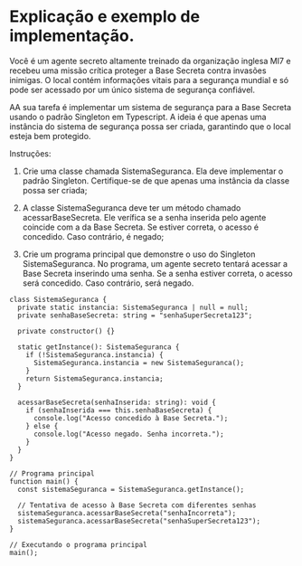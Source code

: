 # Explicação e exemplo de implementação.
Você é um agente secreto altamente treinado da organização inglesa MI7 e recebeu uma missão crítica
proteger a Base Secreta contra invasões inimigas. O local contém informações vitais para a segurança
mundial e só pode ser acessado por um único sistema de segurança confiável.

AA sua tarefa é implementar um sistema de segurança para a Base Secreta usando o padrão Singleton em
Typescript. A ideia é que apenas uma instância do sistema de segurança possa ser criada, garantindo
que o local esteja bem protegido.

Instruções:

1) Crie uma classe chamada SistemaSeguranca. Ela deve implementar o padrão Singleton. Certifique-se
de que apenas uma instância da classe possa ser criada;

2) A classe SistemaSeguranca deve ter um método chamado acessarBaseSecreta. Ele verífica se a senha
inserida pelo agente coincide com a da Base Secreta. Se estiver correta, o acesso é concedido. Caso
contrário, é negado;

3) Crie um programa principal que demonstre o uso do Singleton SistemaSeguranca. No programa, um
agente secreto tentará acessar a Base Secreta inserindo uma senha. Se a senha estiver correta, o acesso
será concedido. Caso contrário, será negado.


```tsx
class SistemaSeguranca {
  private static instancia: SistemaSeguranca | null = null;
  private senhaBaseSecreta: string = "senhaSuperSecreta123";

  private constructor() {}

  static getInstance(): SistemaSeguranca {
    if (!SistemaSeguranca.instancia) {
      SistemaSeguranca.instancia = new SistemaSeguranca();
    }
    return SistemaSeguranca.instancia;
  }

  acessarBaseSecreta(senhaInserida: string): void {
    if (senhaInserida === this.senhaBaseSecreta) {
      console.log("Acesso concedido à Base Secreta.");
    } else {
      console.log("Acesso negado. Senha incorreta.");
    }
  }
}

// Programa principal
function main() {
  const sistemaSeguranca = SistemaSeguranca.getInstance();

  // Tentativa de acesso à Base Secreta com diferentes senhas
  sistemaSeguranca.acessarBaseSecreta("senhaIncorreta");
  sistemaSeguranca.acessarBaseSecreta("senhaSuperSecreta123");
}

// Executando o programa principal
main();
```
